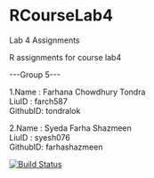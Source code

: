 # RCourseLab4    
Lab 4 Assignments     

R assignments for course lab4

---Group 5---

1.Name : Farhana Chowdhury Tondra    
LiuID : farch587  
GithubID: tondralok   

2.Name : Syeda Farha Shazmeen    
LiuID : syesh076    
GithubID: farhashazmeen      
  
[![Build Status](https://travis-ci.org/farhashazmeen/lab4.svg?branch=master)](https://travis-ci.org/farhashazmeen/lab4)
